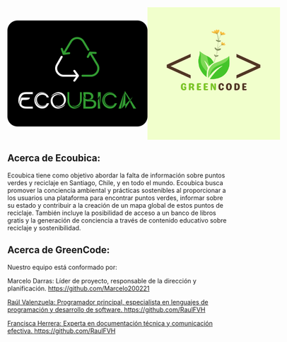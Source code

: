 <div style="display: flex; align-items: center;">
        <img src="logoEcoubica.png" width="400" alt="">
    </a>
        <img src="logoGreencode.png" width="300" alt="">
    </a>
</div>



## Acerca de Ecoubica:

Ecoubica tiene como objetivo abordar la falta de información sobre puntos verdes y reciclaje en Santiago, Chile, y en todo el mundo.
Ecoubica busca promover la conciencia ambiental y prácticas sostenibles al proporcionar a los usuarios una plataforma para encontrar puntos verdes, informar sobre su estado y contribuir a la creación de un mapa global de estos puntos de reciclaje. También incluye la posibilidad de acceso a un banco de libros gratis y la generación de conciencia a través de contenido educativo sobre reciclaje y sostenibilidad.


## Acerca de GreenCode:

Nuestro equipo está conformado por:

<p>Marcelo Darras: Líder de proyecto, responsable de la dirección y planificación. <a href="https://github.com/Marcelo200221">https://github.com/Marcelo200221</p>
<p>Raúl Valenzuela: Programador principal, especialista en lenguajes de programación y desarrollo de software. <a href="https://github.com/RaulFVH">https://github.com/RaulFVH</p>
<p>Francisca Herrera: Experta en documentación técnica y comunicación efectiva. <a href="">https://github.com/RaulFVH</p>


